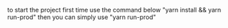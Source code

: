 to start the project first time use the command below
"yarn install && yarn run-prod"
then you can simply use
"yarn run-prod"